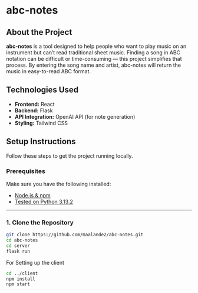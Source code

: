 # abc-notes

## About the Project

**abc-notes** is a tool designed to help people who want to play music on an instrument but can’t read traditional sheet music. Finding a song in ABC notation can be difficult or time-consuming — this project simplifies that process. By entering the song name and artist, abc-notes will return the music in easy-to-read ABC format.

## Technologies Used

- **Frontend:** React
- **Backend:** Flask
- **API Integration:** OpenAI API (for note generation)
- **Styling:** Tailwind CSS

## Setup Instructions

Follow these steps to get the project running locally.

### Prerequisites

Make sure you have the following installed:

- [Node.js & npm](https://nodejs.org/)
- [Tested on Python 3.13.2](https://www.python.org/)

---

### 1. Clone the Repository

```bash
git clone https://github.com/maalande2/abc-notes.git
cd abc-notes
cd server
flask run
```

For Setting up the client

```bash
cd ../client
npm install
npm start

```
